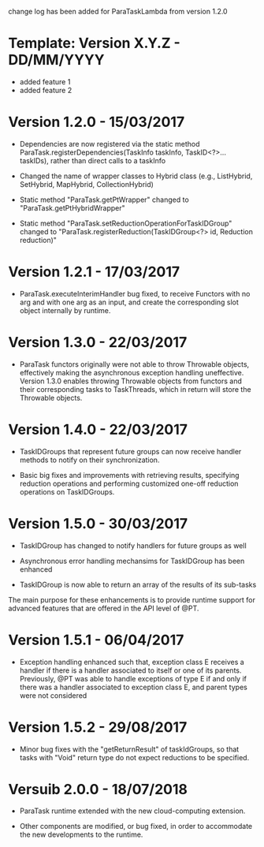 change log has been added for ParaTaskLambda from version 1.2.0

Template:
Version X.Y.Z - DD/MM/YYYY
==========================
- added feature 1
- added feature 2


Version 1.2.0 - 15/03/2017
==========================
- Dependencies are now registered via the static method 
  ParaTask.registerDependencies(TaskInfo<R> taskInfo, TaskID<?>... taskIDs), 
  rather than direct calls to a taskInfo

- Changed the name of wrapper classes to Hybrid class
  (e.g., ListHybrid, SetHybrid, MapHybrid, CollectionHybrid)

- Static method "ParaTask.getPtWrapper" changed to "ParaTask.getPtHybridWrapper"

- Static method "ParaTask.setReductionOperationForTaskIDGroup" changed to
  "ParaTask.registerReduction(TaskIDGroup<?> id, Reduction<T> reduction)"


Version 1.2.1 - 17/03/2017
==========================
- ParaTask.executeInterimHandler bug fixed, to receive Functors with no arg
  and with one arg as an input, and create the corresponding slot object internally
  by runtime. 


Version 1.3.0 - 22/03/2017
==========================
- ParaTask functors originally were not able to throw Throwable objects, effectively
  making the asynchronous exception handling uneffective. Version 1.3.0 enables throwing
  Throwable objects from functors and their corresponding tasks to TaskThreads, which 
  in return will store the Throwable objects.

Version 1.4.0 - 22/03/2017
==========================
- TaskIDGroups that represent future groups can now receive handler methods to notify
  on their synchronization. 

- Basic big fixes and improvements with retrieving results, specifying reduction operations
  and performing customized one-off reduction operations on TaskIDGroups.

Version 1.5.0 - 30/03/2017
==========================
- TaskIDGroup has changed to notify handlers for future groups as well

- Asynchronous error handling mechansims for TaskIDGroup has been enhanced

- TaskIDGroup is now able to return an array of the results of its sub-tasks

The main purpose for these enhancements is to provide runtime support for advanced features
that are offered in the API level of @PT. 

Version 1.5.1 - 06/04/2017
========================== 
- Exception handling enhanced such that, exception class E receives a handler if there is
  a handler associated to itself or one of its parents. Previously, @PT was able to handle
  exceptions of type E if and only if there was a handler associated to exception class E,
  and parent types were not considered

Version 1.5.2 - 29/08/2017
==========================
- Minor bug fixes with the "getReturnResult" of taskIdGroups, so that tasks with "Void" 
  return type do not expect reductions to be specified. 

Versuib 2.0.0 - 18/07/2018
=========================
- ParaTask runtime extended with the new cloud-computing extension.

- Other components are modified, or bug fixed, in order to accommodate the new developments
  to the runtime. 